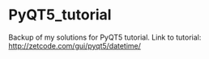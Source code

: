 # PyQT5_tutorial

Backup of my solutions for PyQT5 tutorial.
Link to tutorial:
http://zetcode.com/gui/pyqt5/datetime/